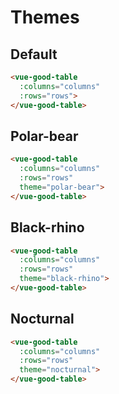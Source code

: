 # Themes

## Default
```html
<vue-good-table
  :columns="columns"
  :rows="rows">
</vue-good-table>
```
<theme-example/>

## Polar-bear
```html
<vue-good-table
  :columns="columns"
  :rows="rows"
  theme="polar-bear">
</vue-good-table>
```
<theme-example theme="polar-bear"/>


## Black-rhino
```html
<vue-good-table
  :columns="columns"
  :rows="rows"
  theme="black-rhino">
</vue-good-table>
```
<theme-example theme="black-rhino"/>


## Nocturnal

```html
<vue-good-table
  :columns="columns"
  :rows="rows"
  theme="nocturnal">
</vue-good-table>
```
<theme-example theme="nocturnal"/>